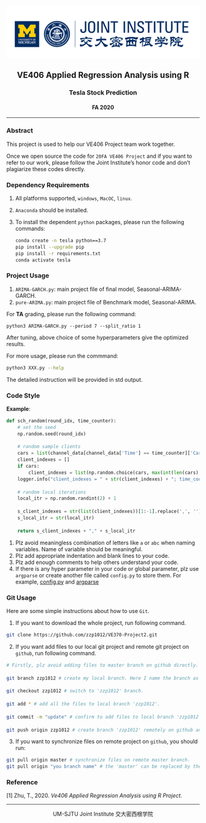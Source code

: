 <div style="text-align:center">
	<img src="figures/ji_logo.png" alt="Jilogo" style="zoom:60%;" />
</div>
<center>
	<h2>
		VE406 Applied Regression Analysis using R
	</h2>
</center> 
<center>
	<h3>
		Tesla Stock Prediction
	</h3>
</center>
<center>
   <h4>
       FA 2020
    </h4> 
</center>

------------------------------------------

### Abstract

This project is used to help our VE406 Project team work together. 

Once we open source the code for `20FA VE406 Project` and if you want to refer to our work, please follow the Joint Institute’s honor code and don’t plagiarize these codes directly.

### Dependency Requirements

1. All platforms supported, `windows`, `MacOC`, `linux`. 
2. `Anaconda` should be installed. 
3. To install the dependent `python` packages, please run the following commands:
   
   ```bash
   conda create -n tesla python==3.7
   pip install --upgrade pip
   pip install -r requirements.txt
   conda activate tesla
   ```

### Project Usage

1. `ARIMA-GARCH.py`: main project file of final model, Seasonal-ARIMA-GARCH.
2. `pure-ARIMA.py`: main project file of Benchmark model, Seasonal-ARIMA.
   
For **TA** grading, please run the following command:

```
python3 ARIMA-GARCH.py --period 7 --split_ratio 1
```
After tuning, above choice of some hyperparameters give the optimized results.

For more usage, please run the commmand:

```bash
python3 XXX.py --help
```

The detailed instruction will be provided in std output.

### Code Style

**Example**:

```python
def sch_random(round_idx, time_counter):
    # set the seed
    np.random.seed(round_idx)

    # random sample clients
    cars = list(channel_data[channel_data['Time'] == time_counter]['Car'])
    client_indexes = []
    if cars:
        client_indexes = list(np.random.choice(cars, max(int(len(cars) / 2), 1), replace=False).ravel())
    logger.info("client_indexes = " + str(client_indexes) + "; time_counter = " + str(time_counter))

    # random local iterations
    local_itr = np.random.randint(2) + 1

    s_client_indexes = str(list(client_indexes))[1:-1].replace(',', '')
    s_local_itr = str(local_itr)

    return s_client_indexes + "," + s_local_itr
```

1. Plz avoid meaningless combination of letters like `a` or `abc` when naming variables. Name of variable should be meaningful. 
3. Plz add appropriate indentation and blank lines to your code.
4. Plz add enough comments to help others understand your code.
4. If there is any hyper parameter in your code or global parameter, plz use `argparse` or create another file called `config.py` to store them. For example, [config.py](https://github.com/zzp1012/federated-learning-environment/blob/master/fedavg/config.py) and [argparse](https://github.com/zzp1012/federated-learning-environment/blob/master/fedavg/scheduler.py)

### Git Usage

Here are some simple instructions about how to use `Git`.

1. If you want to download the whole project, run following command.

```bash
git clone https://github.com/zzp1012/VE370-Project2.git
```

2. If you want add files to our local git project and remote git project on `github`, run following command.

```bash
# Firstly, plz avoid adding files to master branch on github directly. You can create your own branch locally and remotely.

git branch zzp1012 # create my local branch. Here I name the branch as 'zzp1012'. If you have already created a branch, you can jump to next command.

git checkout zzp1012 # switch to 'zzp1012' branch.

git add * # add all the files to local branch 'zzp1012'.

git commit -m "update" # confirm to add files to local branch 'zzp1012'

git push origin zzp1012 # create branch 'zzp1012' remotely on github and copy your the content on your local branch 'zzp1012' to the remote 'zzp1012'.
```

3. If you want to synchronize files on remote project on `github`, you should run:

```bash
git pull origin master # synchronize files on remote master branch.
git pull origin "you branch name" # the 'master' can be replaced by the name of the other branch created on remote project on github, then you can synchronize files on the specific remote branch.
```

### Reference

[1] Zhu, T., 2020. *Ve406 Applied Regression Analysis using R Project*.

---------------------------------------------------------------

<center>
    UM-SJTU Joint Institute 交大密西根学院
</center>